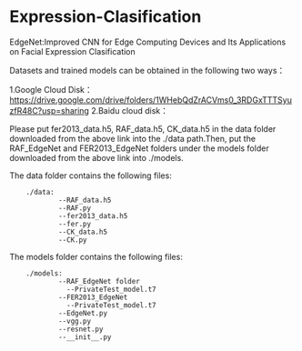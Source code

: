 # Expression-Clasification
EdgeNet:Improved CNN for Edge Computing  Devices and Its Applications on Facial Expression  Clasification

Datasets and trained models can be obtained in the following two ways：

1.Google Cloud Disk：https://drive.google.com/drive/folders/1WHebQdZrACVms0_3RDGxTTTSyuzfR48C?usp=sharing
2.Baidu cloud disk：

Please put fer2013_data.h5, RAF_data.h5, CK_data.h5 in the data folder downloaded from the above link into the ./data path.Then, put the RAF_EdgeNet and FER2013_EdgeNet folders under the models folder downloaded from the above link into ./models.

The data folder contains the following files: 
        
        ./data:         
                --RAF_data.h5          
                --RAF.py             
                --fer2013_data.h5             
                --fer.py
                --CK_data.h5         
                --CK.py
                
                
The models folder contains the following files: 

        ./models: 
                --RAF_EdgeNet folder  
                  --PrivateTest_model.t7  
                --FER2013_EdgeNet
                  --PrivateTest_model.t7
                --EdgeNet.py
                --vgg.py
                --resnet.py
                --__init__.py
        
